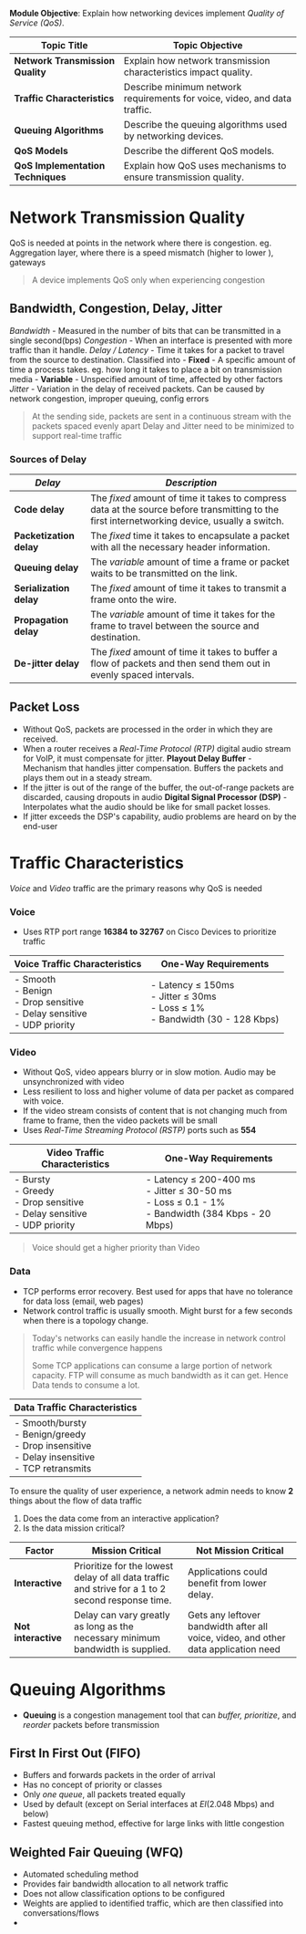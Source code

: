 **Module Objective**: Explain how networking devices implement *Quality of Service (QoS)*.

|**Topic Title**|**Topic Objective**|
|---|---|
|**Network Transmission Quality**|Explain how network transmission characteristics impact quality.|
|**Traffic Characteristics**|Describe minimum network requirements for voice, video, and data traffic.|
|**Queuing Algorithms**|Describe the queuing algorithms used by networking devices.|
|**QoS Models**|Describe the different QoS models.|
|**QoS Implementation Techniques**|Explain how QoS uses mechanisms to ensure transmission quality.|
# Network Transmission Quality
QoS is needed at points in the network where there is congestion. eg. Aggregation layer, where there is a speed mismatch (higher to lower ), gateways
> A device implements QoS only when experiencing congestion

## Bandwidth, Congestion, Delay, Jitter
*Bandwidth* - Measured in the number of bits that can be transmitted in a single second(bps)
*Congestion* - When an interface is presented with more traffic than it handle. 
*Delay / Latency* - Time it takes for a packet to travel from the source to destination. Classified into
	- **Fixed** - A specific amount of time a process takes. eg. how long it takes to place a bit on transmission media
	- **Variable** - Unspecified amount of time, affected by other factors
*Jitter* - Variation in the delay of received packets. Can be caused by network congestion, improper queuing, config errors
>At the sending side, packets are sent in a continuous stream with the packets spaced evenly apart
>Delay and Jitter need to be minimized to support real-time traffic
### Sources of Delay

| ***Delay***             | ***Description***                                                                                                                             |
| ----------------------- | --------------------------------------------------------------------------------------------------------------------------------------------- |
| **Code delay**          | The *fixed* amount of time it takes to compress data at the source before transmitting to the first internetworking device, usually a switch. |
| **Packetization delay** | The *fixed* time it takes to encapsulate a packet with all the necessary header information.                                                  |
| **Queuing delay**       | The *variable* amount of time a frame or packet waits to be transmitted on the link.                                                          |
| **Serialization delay** | The *fixed* amount of time it takes to transmit a frame onto the wire.                                                                        |
| **Propagation delay**   | The *variable* amount of time it takes for the frame to travel between the source and destination.                                            |
| **De-jitter delay**     | The *fixed* amount of time it takes to buffer a flow of packets and then send them out in evenly spaced intervals.                            |
## Packet Loss
- Without QoS, packets are processed in the order in which they are received.
- When a router receives a *Real-Time Protocol (RTP)* digital audio stream for VoIP, it must compensate for jitter.
**Playout Delay Buffer** - Mechanism that handles jitter compensation. Buffers the packets and plays them out in a steady stream.
- If the jitter is out of the range of the buffer, the out-of-range packets are discarded, causing dropouts in audio
**Digital Signal Processor (DSP)** - Interpolates what the audio should be like for small packet losses.
- If jitter exceeds the DSP's capability, audio problems are heard on by the end-user


# Traffic Characteristics
*Voice*  and *Video*  traffic are the primary reasons why QoS is needed

### Voice
- Uses RTP port range **16384 to 32767**  on Cisco Devices to prioritize traffic

| Voice Traffic Characteristics                                                   | One-Way Requirements                                                                |
| ------------------------------------------------------------------------------- | ----------------------------------------------------------------------------------- |
| - Smooth<br>- Benign<br>- Drop sensitive<br>- Delay sensitive<br>- UDP priority | - Latency ≤ 150ms<br>- Jitter ≤ 30ms<br>- Loss ≤ 1% <br>- Bandwidth (30 - 128 Kbps) |

### Video
- Without QoS, video appears blurry or in slow motion. Audio may be unsynchronized with video
- Less resilient to loss and higher volume of data per packet as compared with voice.
- If the video stream consists of content that is not changing much from frame to frame, then the video packets will be small
- Uses *Real-Time Streaming Protocol (RSTP)*  ports such as **554**

| Video Traffic Characteristics                                                   | One-Way Requirements                                                                                    |
| ------------------------------------------------------------------------------- | ------------------------------------------------------------------------------------------------------- |
| - Bursty<br>- Greedy<br>- Drop sensitive<br>- Delay sensitive<br>- UDP priority | - Latency ≤ 200-400 ms<br>- Jitter ≤ 30-50 ms<br>- Loss ≤ 0.1 - 1%<br>- Bandwidth (384 Kbps -  20 Mbps) |
> Voice should get a higher priority than Video
### Data
- TCP performs error recovery. Best used for apps that have no tolerance for data loss (email, web pages)
- Network control traffic is usually smooth. Might burst for a few seconds when there is a topology change.
> Today's networks can easily handle the increase in network control traffic while convergence happens
> 
>Some TCP applications can consume a large portion of network capacity. FTP will consume as much bandwidth as it can get.  Hence Data tends to consume a lot.

| Data Traffic Characteristics                                                                         |
| ---------------------------------------------------------------------------------------------------- |
| - Smooth/bursty<br>- Benign/greedy<br>- Drop insensitive<br>- Delay insensitive<br>- TCP retransmits |

To ensure the quality of user experience, a network admin needs to know **2** things about the flow of data traffic
1. Does the data come from an interactive application?
2. Is the data mission critical?

| Factor              | **Mission Critical**                                                                              | **Not Mission Critical**                                                            |
| ------------------- | ------------------------------------------------------------------------------------------------- | ----------------------------------------------------------------------------------- |
| **Interactive**     | Prioritize for the lowest delay of all data traffic and strive for a 1 to 2 second response time. | Applications could benefit from lower delay.                                        |
| **Not interactive** | Delay can vary greatly as long as the necessary minimum bandwidth is supplied.                    | Gets any leftover bandwidth after all voice, video, and other data application need |

# Queuing Algorithms
- **Queuing** is a congestion management tool that can *buffer, prioritize*, and *reorder* packets before transmission
## First In First Out (FIFO)
- Buffers and forwards packets in the order of arrival
- Has no concept of priority or classes
- Only *one queue*, all packets treated equally
- Used by default (except on Serial interfaces at *EI*(2.048 Mbps) and below)
- Fastest queuing method, effective for large links with little congestion

## Weighted Fair Queuing (WFQ)
- Automated scheduling method
- Provides fair bandwidth allocation to all network traffic
- Does not allow classification options to be configured
- Weights are applied to identified traffic, which are then classified into conversations/flows
- 